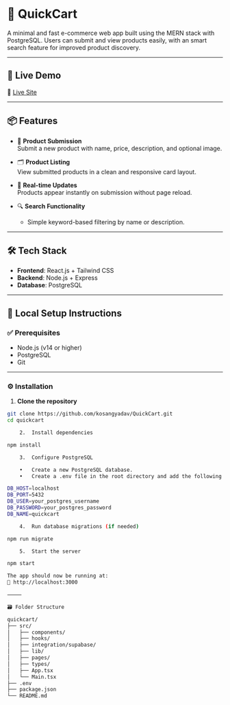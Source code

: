 # 🛒 QuickCart

A minimal and fast e-commerce web app built using the MERN stack with PostgreSQL. Users can submit and view products easily, with an smart search feature for improved product discovery.

---

## 🚀 Live Demo

🔗 [Live Site](https://quickcart-alpha.vercel.app/)

---

## 📦 Features

- 📝 **Product Submission**  
  Submit a new product with name, price, description, and optional image.

- 🗂️ **Product Listing**  
  View submitted products in a clean and responsive card layout.

- 🔄 **Real-time Updates**  
  Products appear instantly on submission without page reload.

- 🔍 **Search Functionality** 
  - Simple keyword-based filtering by name or description.

---

## 🛠️ Tech Stack

- **Frontend**: React.js + Tailwind CSS
- **Backend**: Node.js + Express
- **Database**: PostgreSQL

---

## 🧰 Local Setup Instructions

### ✅ Prerequisites

- Node.js (v14 or higher)
- PostgreSQL
- Git

---

### ⚙️ Installation

1. **Clone the repository**

```bash
git clone https://github.com/kosangyadav/QuickCart.git
cd quickcart

	2.	Install dependencies

npm install

	3.	Configure PostgreSQL

	•	Create a new PostgreSQL database.
	•	Create a .env file in the root directory and add the following environment variables:

DB_HOST=localhost
DB_PORT=5432
DB_USER=your_postgres_username
DB_PASSWORD=your_postgres_password
DB_NAME=quickcart

	4.	Run database migrations (if needed)

npm run migrate

	5.	Start the server

npm start

The app should now be running at:
🔗 http://localhost:3000

⸻

🗃️ Folder Structure

quickcart/
├── src/
│   ├── components/
│   ├── hooks/
│   ├── integration/supabase/
│   ├── lib/
│   ├── pages/
│   ├── types/
│   ├── App.tsx
│   └── Main.tsx
├── .env
├── package.json
└── README.md
